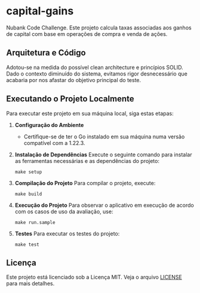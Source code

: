 # capital-gains

Nubank Code Challenge. Este projeto calcula taxas associadas aos ganhos de capital com base em operações de compra e venda de ações.

## Arquitetura e Código

Adotou-se na medida do possível clean architecture e princípios SOLID. Dado o contexto diminuído do sistema, evitamos rigor desnecessário que acabaria por nos afastar do objetivo principal do teste.

## Executando o Projeto Localmente

Para executar este projeto em sua máquina local, siga estas etapas:

1. **Configuração do Ambiente**
   - Certifique-se de ter o Go instalado em sua máquina numa versão compatível com a 1.22.3.

2. **Instalação de Dependências**
   Execute o seguinte comando para instalar as ferramentas necessárias e as dependências do projeto:
   ```
   make setup
   ```

3. **Compilação do Projeto**
   Para compilar o projeto, execute:
   ```
   make build
   ```

4. **Execução do Projeto**
   Para observar o aplicativo em execução de acordo com os casos de uso da avaliação, use:
   ```
   make run.sample
   ```

5. **Testes**
   Para executar os testes do projeto:
   ```
   make test
   ```

## Licença
Este projeto está licenciado sob a Licença MIT. Veja o arquivo [LICENSE](LICENSE) para mais detalhes.